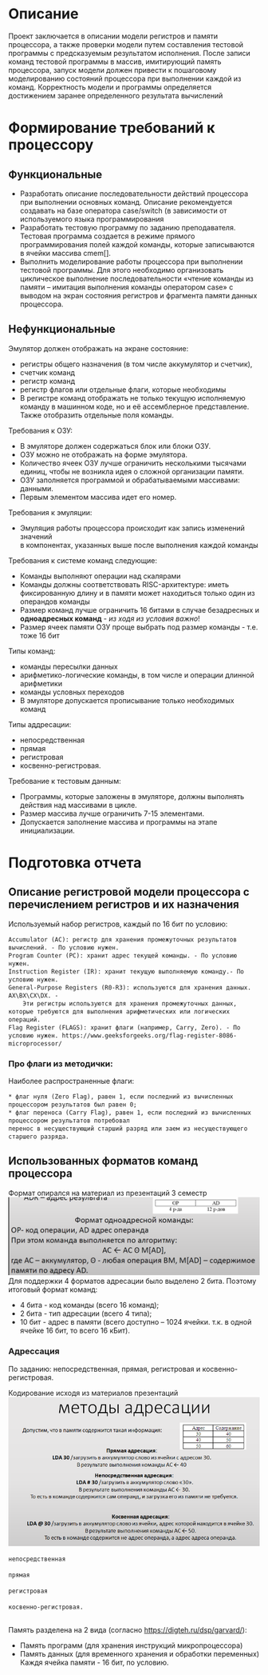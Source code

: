 # Описание
Проект заключается в описании модели регистров и памяти процессора, а также проверки модели путем составления тестовой программы с предсказуемым результатом исполнения. После записи команд тестовой программы в массив, имитирующий память процессора, запуск модели должен привести к пошаговому моделированию состояний процессора при выполнении каждой из команд. Корректность модели и программы определяется достижением заранее определенного результата вычислений

# Формирование требований к процессору

## Функциональные
 * Разработать описание последовательности действий процессора при выполнении основных команд. Описание рекомендуется создавать на базе оператора case/switch (в зависимости от используемого языка программирования 
 * Разработать тестовую программу по заданию преподавателя. Тестовая программа создается в режиме прямого программирования полей каждой команды, которые записываются в ячейки массива cmem[].
 * Выполнить моделирование работы процессора при выполнении тестовой программы. Для этого необходимо организовать циклическое выполнение последовательности «чтение команды из памяти – имитация выполнения команды оператором case» с выводом на экран состояния регистров и фрагмента памяти данных процессора.

## Нефункциональные
Эмулятор должен отображать на экране состояние:
 * регистры общего назначения (в том числе аккумулятор и счетчик), 
 * счетчик команд
 * регистр команд
 * регистр флагов или отдельные флаги, которые необходимы
 * В регистре команд отображать не только текущую исполняемую команду в
 машинном коде, но и её ассемблерное представление. Также отобразить
 отдельные поля команды.

Требования к ОЗУ:
* В эмуляторе должен содержаться блок или блоки ОЗУ. 
* ОЗУ можно не отображать на форме эмулятора. 
* Количество ячеек
ОЗУ лучше ограничить несколькими тысячами единиц, чтобы не возникла идея 
о сложной организации памяти. 
* ОЗУ заполняется программой и обрабатываемыми массивами: данными. 
* Первым элементом массива идет его номер.

Требования к эмуляции:
* Эмуляция работы процессора происходит как запись изменений значений  
в компонентах, указанных выше после выполнения каждой команды

Требования к системе команд следующие:
* Команды выполняют операции над скалярами
* Команды должны соответствовать RISC-архитектуре: иметь  
фиксированную длину и в памяти может находиться только один из операндов команды
* Размер команд лучше ограничить 16 битами в случае безадресных
и **одноадресных команд** - *из ходя из условия важно*! 
* Размер ячеек памяти ОЗУ проще выбрать под размер
команды - т.е. тоже 16 бит

Типы команд:
* команды пересылки данных
* арифметико-логические команды, в том числе и операции длинной арифметики
* команды условных переходов
* В эмуляторе допускается прописывание только необходимых команд

Типы аддресации:
* непосредственная
* прямая
* регистровая
* косвенно-регистровая.

Требование к тестовым данным:
* Программы, которые заложены в эмуляторе, должны выполнять действия над массивами в цикле. 
* Размер массива лучше ограничить 7-15 элементами. 
* Допускается заполнение массива и программы на этапе инициализации.

# Подготовка отчета
## Описание регистровой модели процессора с перечислением регистров и их назначения
Используемый набор регистров, каждый по 16 бит по условию:

    Accumulator (AC): регистр для хранения промежуточных результатов вычислений. - По условию нужен.
    Program Counter (PC): хранит адрес текущей команды. - По условию нужен.
    Instruction Register (IR): хранит текущую выполняемую команду.- По условию нужен.
    General-Purpose Registers (R0-R3): используются для хранения данных. AX\BX\CX\DX. - 
        Эти регистры используются для хранения промежуточных данных, которые требуются для выполнения арифметических или логических операций.
    Flag Register (FLAGS): хранит флаги (например, Carry, Zero). - По условию нужен. https://www.geeksforgeeks.org/flag-register-8086-microprocessor/
### Про флаги из методички:
Наиболее распространенные флаги:

    * флаг нуля (Zero Flag), равен 1, если последний из вычисленных процессором результатов был равен 0;
    * флаг переноса (Carry Flag), равен 1, если последний из вычисленных процессором результатов потребовал 
    перенос в несуществующий старший разряд или заем из несуществующего старшего разряда.

## Использованных форматов команд процессора
Формат опирался на материал из презентаций 3 семестр
![img.png](../../files/doc/img.png)
Для поддержки 4 форматов адресации было выделено 2 бита. Поэтому итоговый формат команд:
*	4 бита - код команды (всего 16 команд); 
*	2 бита - тип адресации (всего 4 типа); 
*	10 бит - адрес в памяти (всего доступно – 1024 ячейки. т.к. в одной ячейке 16 бит, то всего 16 кБит).
### Адрессация
По заданию: непосредственная, прямая, регистровая и косвенно-регистровая.

Кодирование исходя из материалов презентаций
![img_1.png](../../files/doc/img_1.png)
    
    непосредственная
    
    прямая
    
    регистровая
    
    косвенно-регистровая.

## 
Память разделена на 2 вида (согласно https://digteh.ru/dsp/garvard/):
* Память программ (для хранения инструкций микропроцессора)
* Память данных (для временного хранения и обработки переменных)
Каждя ячейка памяти - 16 бит, по условию.
